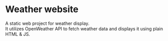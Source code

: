 # Weather website  

A static web project for weather display.  
It utilizes OpenWeather API to fetch weather data and displays 
it using plain HTML & JS.  
